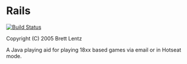 # Rails

[![Build Status](https://travis-ci.org/Rails-18xx/Rails.svg?branch=rails_2_develop)](https://travis-ci.org/Rails-18xx/Rails)

Copyright (C) 2005 Brett Lentz

A Java playing aid for playing 18xx based games via email or in Hotseat mode.
